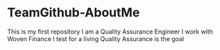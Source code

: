 # TeamGithub-AboutMe
This is my first repository
I am a Quality Assurance Engineer
I work with Woven Finance
I test for a living
Quality Assurance is the goal
